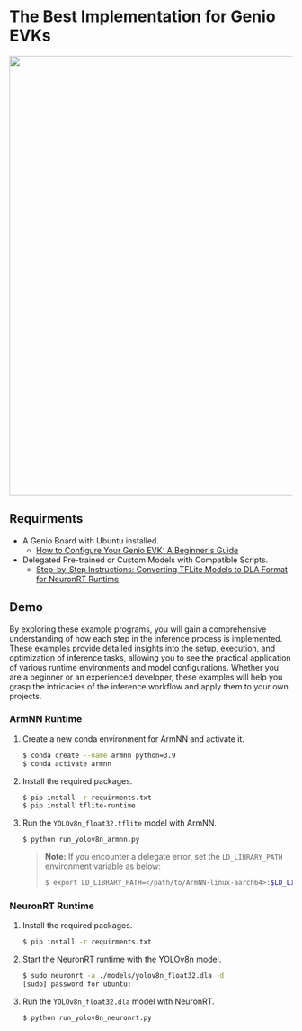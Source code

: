# The Best Implementation for Genio EVKs

<div align="center">
<img src="https://github.com/R300-AI/ITRI-AI-Hub/blob/main/docs/assets/images/pages/genio_510_demonstration_workflow.png" width="780"/>
</div>

## Requirments
* A Genio Board with Ubuntu installed.
    - [How to Configure Your Genio EVK: A Beginner's Guide](https://r300-ai.github.io/ITRI-AI-Hub/docs/genio-evk.html)
* Delegated Pre-trained or Custom Models with Compatible Scripts.
    - [Step-by-Step Instructions: Converting TFLite Models to DLA Format for NeuronRT Runtime](#)

## Demo

By exploring these example programs, you will gain a comprehensive understanding of how each step in the inference process is implemented. These examples provide detailed insights into the setup, execution, and optimization of inference tasks, allowing you to see the practical application of various runtime environments and model configurations. Whether you are a beginner or an experienced developer, these examples will help you grasp the intricacies of the inference workflow and apply them to your own projects.

### ArmNN Runtime

1. Create a new conda environment for ArmNN and activate it.
    ```bash
    $ conda create --name armnn python=3.9
    $ conda activate armnn
    ```

2. Install the required packages.
    ```bash
    $ pip install -r requirments.txt
    $ pip install tflite-runtime
    ```

3. Run the `YOLOv8n_float32.tflite` model with ArmNN.
    ```bash
    $ python run_yolov8n_armnn.py
    ```
    > **Note:** If you encounter a delegate error, set the `LD_LIBRARY_PATH` environment variable as below:
    > ```bash
    > $ export LD_LIBRARY_PATH=</path/to/ArmNN-linux-aarch64>:$LD_LIBRARY_PATH
    > ```

### NeuronRT Runtime 

1. Install the required packages.
    ```bash
    $ pip install -r requirments.txt
    ```

2. Start the NeuronRT runtime with the YOLOv8n model.
    ```bash
    $ sudo neuronrt -a ./models/yolov8n_float32.dla -d
    [sudo] password for ubuntu:
    ```

3. Run the `YOLOv8n_float32.dla` model with NeuronRT.
    ```bash
    $ python run_yolov8n_neuronrt.py
    ```
